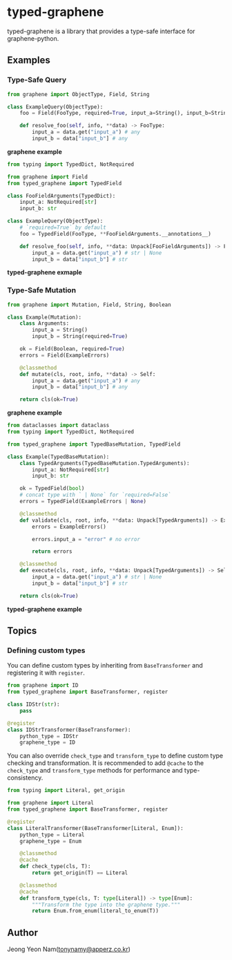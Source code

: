 # typed-graphene

typed-graphene is a library that provides a type-safe interface for graphene-python.

## Examples

### Type-Safe Query

```python
from graphene import ObjectType, Field, String

class ExampleQuery(ObjectType):
	foo = Field(FooType, required=True, input_a=String(), input_b=String(required=True))

	def resolve_foo(self, info, **data) -> FooType:
		input_a = data.get("input_a") # any
		input_b = data["input_b"] # any
```

**graphene example**

```python
from typing import TypedDict, NotRequired

from graphene import Field
from typed_graphene import TypedField

class FooFieldArguments(TypedDict):
	input_a: NotRequired[str]
	input_b: str

class ExampleQuery(ObjectType):
	# `required=True` by default
	foo = TypedField(FooType, **FooFieldArguments.__annotations__)

	def resolve_foo(self, info, **data: Unpack[FooFieldArguments]) -> FooType:
		input_a = data.get("input_a") # str | None
		input_b = data["input_b"] # str
```

**typed-graphene exmaple**

### Type-Safe Mutation

```python
from graphene import Mutation, Field, String, Boolean

class Example(Mutation):
	class Arguments:
		input_a = String()
		input_b = String(required=True)

    ok = Field(Boolean, required=True)
	errors = Field(ExampleErrors)

	@classmethod
	def mutate(cls, root, info, **data) -> Self:
		input_a = data.get("input_a") # any
		input_b = data["input_b"] # any

	return cls(ok=True)
```

**graphene example**

```python
from dataclasses import dataclass
from typing import TypedDict, NotRequired

from typed_graphene import TypedBaseMutation, TypedField

class Example(TypedBaseMutation):
	class TypedArguments(TypedBaseMutation.TypedArguments):
		input_a: NotRequired[str]
		input_b: str

    ok = TypedField(bool)
	# concat type with ` | None` for `required=False`
	errors = TypedField(ExampleErrors | None)

	@classmethod
	def validate(cls, root, info, **data: Unpack[TypedArguments]) -> ExampleErrors:
		errors = ExampleErrors()

		errors.input_a = "error" # no error

		return errors

	@classmethod
	def execute(cls, root, info, **data: Unpack[TypedArguments]) -> Self:
		input_a = data.get("input_a") # str | None
		input_b = data["input_b"] # str

	return cls(ok=True)
```

**typed-graphene example**

## Topics

### Defining custom types

You can define custom types by inheriting from `BaseTransformer` and registering it with `register`.

```python
from graphene import ID
from typed_graphene import BaseTransformer, register

class IDStr(str):
    pass

@register
class IDStrTransformer(BaseTransformer):
    python_type = IDStr
    graphene_type = ID
```

You can also override `check_type` and `transform_type` to define custom type checking and transformation.
It is recommended to add `@cache` to the `check_type` and `transform_type` methods for performance and type-consistency.

```python
from typing import Literal, get_origin

from graphene import Literal
from typed_graphene import BaseTransformer, register

@register
class LiteralTransformer(BaseTransformer[Literal, Enum]):
    python_type = Literal
    graphene_type = Enum

    @classmethod
    @cache
    def check_type(cls, T):
        return get_origin(T) == Literal

    @classmethod
    @cache
    def transform_type(cls, T: type[Literal]) -> type[Enum]:
        """Transform the type into the graphene type."""
        return Enum.from_enum(literal_to_enum(T))

```

## Author

Jeong Yeon Nam(tonynamy@apperz.co.kr)
